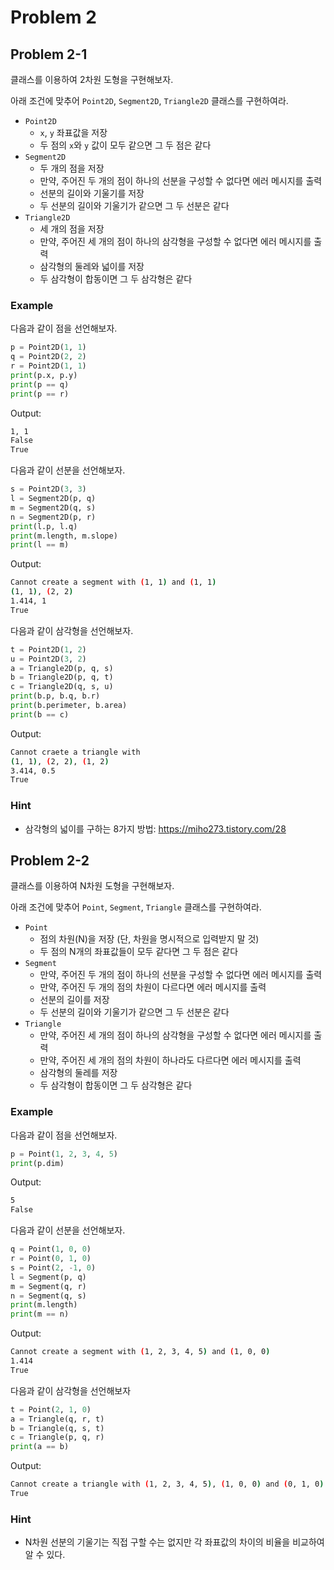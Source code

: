 # Problem 2
## Problem 2-1
클래스를 이용하여 2차원 도형을 구현해보자.

아래 조건에 맞추어 `Point2D`, `Segment2D`, `Triangle2D` 클래스를 구현하여라.

* `Point2D`
    * `x`, `y` 좌표값을 저장
    * 두 점의 `x`와 `y` 값이 모두 같으면 그 두 점은 같다
* `Segment2D`
    * 두 개의 점을 저장
    * 만약, 주어진 두 개의 점이 하나의 선분을 구성할 수 없다면 에러 메시지를 출력
    * 선분의 길이와 기울기를 저장
    * 두 선분의 길이와 기울기가 같으면 그 두 선분은 같다
* `Triangle2D`
    * 세 개의 점을 저장
    * 만약, 주어진 세 개의 점이 하나의 삼각형을 구성할 수 없다면 에러 메시지를 출력
    * 삼각형의 둘레와 넓이를 저장
    * 두 삼각형이 합동이면 그 두 삼각형은 같다

### Example
다음과 같이 점을 선언해보자.
```python
p = Point2D(1, 1)
q = Point2D(2, 2)
r = Point2D(1, 1)
print(p.x, p.y)
print(p == q)
print(p == r)
```
Output:
```bash
1, 1
False
True
```
다음과 같이 선분을 선언해보자.
```python
s = Point2D(3, 3)
l = Segment2D(p, q)
m = Segment2D(q, s)
n = Segment2D(p, r)
print(l.p, l.q)
print(m.length, m.slope)
print(l == m)
```
Output:
```bash
Cannot create a segment with (1, 1) and (1, 1)
(1, 1), (2, 2)
1.414, 1
True
```
다음과 같이 삼각형을 선언해보자.
```python
t = Point2D(1, 2)
u = Point2D(3, 2)
a = Triangle2D(p, q, s)
b = Triangle2D(p, q, t)
c = Triangle2D(q, s, u)
print(b.p, b.q, b.r)
print(b.perimeter, b.area)
print(b == c)
```
Output:
```bash
Cannot craete a triangle with 
(1, 1), (2, 2), (1, 2)
3.414, 0.5
True
```

### Hint
* 삼각형의 넓이를 구하는 8가지 방법: https://miho273.tistory.com/28


## Problem 2-2
클래스를 이용하여 N차원 도형을 구현해보자.

아래 조건에 맞추어 `Point`, `Segment`, `Triangle` 클래스를 구현하여라.

* `Point`
    * 점의 차원(N)을 저장 (단, 차원을 명시적으로 입력받지 말 것)
    * 두 점의 N개의 좌표값들이 모두 같다면 그 두 점은 같다
* `Segment`
    * 만약, 주어진 두 개의 점이 하나의 선분을 구성할 수 없다면 에러 메시지를 출력
    * 만약, 주어진 두 개의 점의 차원이 다르다면 에러 메시지를 출력
    * 선분의 길이를 저장
    * 두 선분의 길이와 기울기가 같으면 그 두 선분은 같다
* `Triangle`
    * 만약, 주어진 세 개의 점이 하나의 삼각형을 구성할 수 없다면 에러 메시지를 출력
    * 만약, 주어진 세 개의 점의 차원이 하나라도 다르다면 에러 메시지를 출력
    * 삼각형의 둘레를 저장
    * 두 삼각형이 합동이면 그 두 삼각형은 같다

### Example
다음과 같이 점을 선언해보자.
```python
p = Point(1, 2, 3, 4, 5)
print(p.dim)
```
Output:
```bash
5
False
```
다음과 같이 선분을 선언해보자.
```python
q = Point(1, 0, 0)
r = Point(0, 1, 0)
s = Point(2, -1, 0)
l = Segment(p, q)
m = Segment(q, r)
n = Segment(q, s)
print(m.length)
print(m == n)
```
Output:
```bash
Cannot create a segment with (1, 2, 3, 4, 5) and (1, 0, 0)
1.414
True
```
다음과 같이 삼각형을 선언해보자
```python
t = Point(2, 1, 0)
a = Triangle(q, r, t)
b = Triangle(q, s, t)
c = Triangle(p, q, r)
print(a == b)
```
Output:
```bash
Cannot create a triangle with (1, 2, 3, 4, 5), (1, 0, 0) and (0, 1, 0)
True
```

### Hint
* N차원 선분의 기울기는 직접 구할 수는 없지만 각 좌표값의 차이의 비율을 비교하여 알 수 있다.
